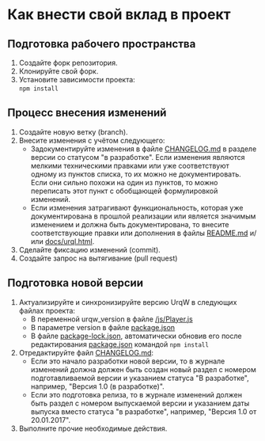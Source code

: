 # Как внести свой вклад в проект

## Подготовка рабочего пространства

1. Создайте форк репозитория.
2. Клонируйте свой форк.
3. Установите зависимости проекта: \
	`npm install`

## Процесс внесения изменений

1. Создайте новую ветку (branch).
2. Внесите изменения с учётом следующего:
	* Задокументируйте изменения в файле [CHANGELOG.md](CHANGELOG.md) в разделе версии со статусом "в разработке". Если изменения являются мелкими техническими правками или уже соответствуют одному из пунктов списка, то их можно не документировать. Если они сильно похожи на один из пунктов, то можно переписать этот пункт с обобщающей формулировкой изменений.
	* Если изменения затрагивают функциональность, которая уже документирована в прошлой реализации или является значимым изменением и должна быть документирована, то внесите соответствующие правки или дополнения в файлы [README.md](README.md) и/или [docs/urql.html](docs/urql.html).
3. Сделайте фиксацию изменений (commit).
4. Создайте запрос на вытягивание (pull request)

## Подготовка новой версии

1. Актуализируйте и синхронизируйте версию UrqW в следующих файлах проекта:
	* В переменной urqw_version в файле [/js/Player.js](/js/Player.js)
	* В параметре version в файле [package.json](package.json)
	* В файле [package-lock.json](package-lock.json), автоматически обновив его после редактирования [package.json](package.json) командой `npm install`
2. Отредактируйте файл [CHANGELOG.md](CHANGELOG.md):
	* Если это начало разработки новой версии, то в журнале изменений должна должен быть создан новый раздел с номером подготавливаемой версии и указанием статуса "В разработке", например, "Версия 1.0 (в разработке)".
	* Если это подготовка релиза, то в журнале изменений должен быть раздел с номером выпускаемой версии и указанием даты выпуска вместо статуса "в разработке", например, "Версия 1.0 от 20.01.2017".
3. Выполните прочие необходимые действия.
